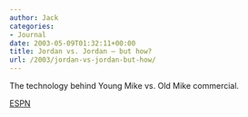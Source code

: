 ```yaml
---
author: Jack
categories:
- Journal
date: 2003-05-09T01:32:11+00:00
title: Jordan vs. Jordan – but how?
url: /2003/jordan-vs-jordan-but-how/
---
```


The technology behind Young Mike vs. Old Mike commercial.
  


[ESPN][1]</p>

 [1]: http://www.msn.espn.go.com/page2/s/neel/030116.html